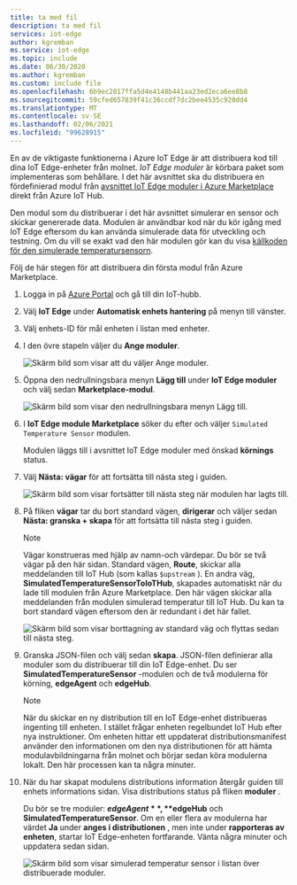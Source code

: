```yaml
---
title: ta med fil
description: ta med fil
services: iot-edge
author: kgremban
ms.service: iot-edge
ms.topic: include
ms.date: 06/30/2020
ms.author: kgremban
ms.custom: include file
ms.openlocfilehash: 6b9ec2017ffa5d4e4148b441aa23ed2eca6ee8b8
ms.sourcegitcommit: 59cfed657839f41c36ccdf7dc2bee4535c920dd4
ms.translationtype: MT
ms.contentlocale: sv-SE
ms.lasthandoff: 02/06/2021
ms.locfileid: "99628915"
---
```

En av de viktigaste funktionerna i Azure IoT Edge är att distribuera kod till dina IoT Edge-enheter från molnet. *IoT Edge moduler* är körbara paket som implementeras som behållare. I det här avsnittet ska du distribuera en fördefinierad modul från [avsnittet IoT Edge moduler i Azure Marketplace](https://azuremarketplace.microsoft.com/marketplace/apps/category/internet-of-things?page=1&subcategories=iot-edge-modules) direkt från Azure IoT Hub.

Den modul som du distribuerar i det här avsnittet simulerar en sensor och skickar genererade data. Modulen är användbar kod när du kör igång med IoT Edge eftersom du kan använda simulerade data för utveckling och testning. Om du vill se exakt vad den här modulen gör kan du visa [källkoden för den simulerade temperatursensorn](https://github.com/Azure/iotedge/blob/027a509549a248647ed41ca7fe1dc508771c8123/edge-modules/SimulatedTemperatureSensor/src/Program.cs).

Följ de här stegen för att distribuera din första modul från Azure Marketplace.

1. Logga in på [Azure Portal](https://portal.azure.com) och gå till din IoT-hubb.

1. Välj **IoT Edge** under **Automatisk enhets hantering** på menyn till vänster.

1. Välj enhets-ID för mål enheten i listan med enheter.

1. I den övre stapeln väljer du **Ange moduler**.

   ![Skärm bild som visar att du väljer Ange moduler.](./media/iot-edge-deploy-module/select-set-modules.png)

1. Öppna den nedrullningsbara menyn **Lägg till** under **IoT Edge moduler** och välj sedan **Marketplace-modul**.

   ![Skärm bild som visar den nedrullningsbara menyn Lägg till.](./media/iot-edge-deploy-module/add-marketplace-module.png)

1. I **IoT Edge module Marketplace** söker du efter och väljer `Simulated Temperature Sensor` modulen.

   Modulen läggs till i avsnittet IoT Edge moduler med önskad **körnings** status.

1. Välj **Nästa: vägar** för att fortsätta till nästa steg i guiden.

   ![Skärm bild som visar fortsätter till nästa steg när modulen har lagts till.](./media/iot-edge-deploy-module/view-temperature-sensor-next-routes.png)

1. På fliken **vägar** tar du bort standard vägen, **dirigerar** och väljer sedan **Nästa: granska + skapa** för att fortsätta till nästa steg i guiden.

   >[!Note]
   >Vägar konstrueras med hjälp av namn-och värdepar. Du bör se två vägar på den här sidan. Standard vägen, **Route**, skickar alla meddelanden till IoT Hub (som kallas `$upstream` ). En andra väg, **SimulatedTemperatureSensorToIoTHub**, skapades automatiskt när du lade till modulen från Azure Marketplace. Den här vägen skickar alla meddelanden från modulen simulerad temperatur till IoT Hub. Du kan ta bort standard vägen eftersom den är redundant i det här fallet.

   ![Skärm bild som visar borttagning av standard väg och flyttas sedan till nästa steg.](./media/iot-edge-deploy-module/delete-route-next-review-create.png)

1. Granska JSON-filen och välj sedan **skapa**. JSON-filen definierar alla moduler som du distribuerar till din IoT Edge-enhet. Du ser **SimulatedTemperatureSensor** -modulen och de två modulerna för körning, **edgeAgent** och **edgeHub**.

   >[!Note]
   >När du skickar en ny distribution till en IoT Edge-enhet distribueras ingenting till enheten. I stället frågar enheten regelbundet IoT Hub efter nya instruktioner. Om enheten hittar ett uppdaterat distributionsmanifest använder den informationen om den nya distributionen för att hämta modulavbildningarna från molnet och börjar sedan köra modulerna lokalt. Den här processen kan ta några minuter.

1. När du har skapat modulens distributions information återgår guiden till enhets informations sidan. Visa distributions status på fliken **moduler** .

   Du bör se tre moduler: **$edgeAgent**, **$edgeHub** och **SimulatedTemperatureSensor**. Om en eller flera av modulerna har värdet **Ja** under **anges i distributionen** , men inte under **rapporteras av enheten**, startar IoT Edge-enheten fortfarande. Vänta några minuter och uppdatera sedan sidan.

   ![Skärm bild som visar simulerad temperatur sensor i listan över distribuerade moduler.](./media/iot-edge-deploy-module/view-deployed-modules.png)
